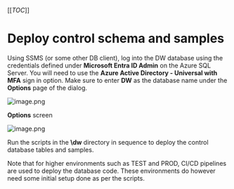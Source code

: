 [[_TOC_]]


# Deploy control schema and samples

Using SSMS (or some other DB client), log into the DW database using the credentials defined under **Microsoft Entra ID Admin** on the Azure SQL Server. You will need to use the **Azure Active Directory - Universal with MFA** sign in option. Make sure to enter **DW** as the database name under the **Options** page of the dialog.

![image.png](/.attachments/image-a07dc31c-67fb-48c1-8959-c337226572d6.png)

**Options** screen

![image.png](/.attachments/image-7f3ce3ed-5a62-4e80-a744-82b3fa5b7b1f.png)

Run the scripts in the **\dw** directory in sequence to deploy the control database tables and samples.

Note that for higher environments such as TEST and PROD, CI/CD pipelines are used to deploy the database code. These environments do however need some initial setup done as per the scripts.